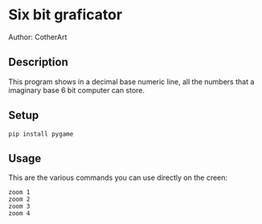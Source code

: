 # Six bit graficator
Author: CotherArt

## Description
This program shows in a decimal base numeric line, all the numbers that a imaginary base 6 bit computer can store.

## Setup
```
pip install pygame
```

## Usage
This are the various commands you can use directly on the creen:
```
zoom 1
zoom 2
zoom 3
zoom 4
```
